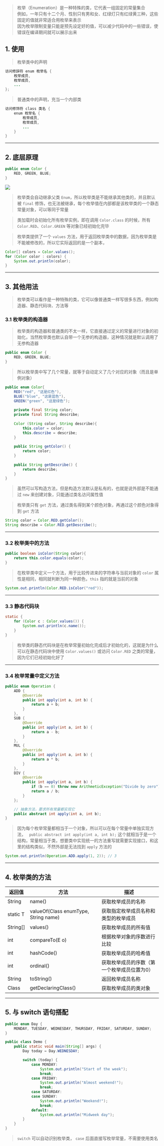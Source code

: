 
>枚举（Enumeration）是一种特殊的类，它代表一组固定的常量集合  
>例如，一年只有十二个月、性别只有男和女、红绿灯只有红绿黄三种，这些固定的值就非常适合用枚举来表示  
>因为枚举限制变量只能是预先设定好的值，可以减少代码中的一些错误，使错误在编译期间就可以展示出来

## 1. 使用

>枚举类中的声明

```java
访问修辞符 enum 枚举名 {
    枚举成员,
    枚举成员,
    ...
};
```

>普通类中的声明，充当一个内部类

```java
访问修饰符 class 类名 {
    enum 枚举名 {
        枚举成员,
        枚举成员,
        ...
    }
}
```

****
## 2. 底层原理

```java
public enum Color {
    RED, GREEN, BLUE;
}
```

![](images/枚举类型/file-20250424142814.png)

>枚举类会自动继承父类 `Enum`，所以枚举类是不能继承其他类的，并且默认被 `final` 修饰，也无法被继承，每个枚举值在内部都是该枚举类的一个静态常量对象，可以等同于常量

>类加载时会初始化所有枚举实例，即在调用 `Color.class` 的时候，所有 `Color.RED`、`Color.GREEN` 等对象已经初始化完毕

>枚举类提供了一个 `values` 方法，用于返回枚举类中的数据，因为枚举类是不能被修改的，所以它实际返回的是一个副本，

```java
Color[] colors = Color.values();  
for (Color color : colors) {  
    System.out.println(color);  
}
```

****
## 3. 其他用法

>枚举类可以看作是一种特殊的类，它可以像普通类一样写很多东西，例如构造器、静态代码块、方法等

### 3.1 枚举类的构造器

>枚举类的构造器和普通类的不太一样，它直接通过定义的常量进行对象的初始化，当然枚举类也默认自带一个无参的构造器，这种情况就是默认调用了无参构造器

```java
public enum Color {
    RED, GREEN, BLUE;
}
```

>所以枚举类中写了几个常量，就等于自动定义了几个对应的对象（而且是单例对象）

```java 
public enum Color{  
    RED("red", "这是红色"),  
    BLUE("blue", "这是蓝色"),  
    GREEN("green", "这是绿色");  
  
    private final String color;  
    private final String describe;  
  
    Color (String color, String describe){  
        this.color = color;  
        this.describe = describe;  
    }  
  
    public String getColor() {  
        return color;  
    }  
  
    public String getDescribe() {  
        return describe;  
    }  
}
```

>虽然可以写构造方法，但是构造方法默认是私有的，也就是说外部是不能通过 `new` 来创建对象，只能通过类名访问属性值

>枚举类只有 `get` 方法，通过类名得到某个颜色对象，再通过这个颜色对象得到 `get` 方法

```java
String color = Color.RED.getColor();  
String describe = Color.RED.getDescribe();
```

****
### 3.2 枚举类中的方法

```java
public boolean isColor(String color){  
    return this.color.equals(color);  
}
```

>在枚举类中定义一个方法，用于比较传进来的字符串与当前对象的 `color` 属性是相同，相同就判断为同一种颜色，`this` 指的就是当前的对象

```java
System.out.println(Color.RED.isColor("red"));
```

****
### 3.3 静态代码块

```java
static {  
    for (Color c : Color.values()) {  
        System.out.println(c.name());  
    }  
}
```

>枚举类的静态代码块是在枚举常量初始化完成后才初始化的，这就是为什么可以在静态代码块中使用 `Color.values()` 或访问 `Color.RED` 之类的常量，因为它们已经初始化好了

****
### 3.4 枚举常量中定义方法

```java
public enum Operation {
    ADD {
        @Override
        public int apply(int a, int b) {
            return a + b;
        }
    },
    SUB {
        @Override
        public int apply(int a, int b) {
            return a - b;
        }
    },
    MUL {
        @Override
        public int apply(int a, int b) {
            return a * b;
        }
    },
    DIV {
        @Override
        public int apply(int a, int b) {
            if (b == 0) throw new ArithmeticException("Divide by zero");
            return a / b;
        }
    };

    // 抽象方法，要求所有常量都实现它
    public abstract int apply(int a, int b);
}
```

>因为每个枚举常量都相当于一个对象，所以可以在每个常量中单独实现方法， ` public abstract int apply(int a, int b);` 这个就相当于是一个结构，常量相当于类，想要类中实现统一的方法重写就需要实现接口，和这里的结构类似，不然外部是无法找到 `apply` 方法的

```java
System.out.println(Operation.ADD.apply(1, 2)); // 3
```

****
## 4. 枚举类的方法

| 返回值      | 方法                                      | 描述                     |
| -------- | --------------------------------------- | ---------------------- |
| String   | name()                                  | 获取枚举成员的名称              |
| static T | valueOf(Class<T> enumType, String name) | 获取指定枚举成员名称和类型的枚举成员     |
| String[] | values()                                | 获取枚举成员的所有值             |
| int      | compareTo(E o)                          | 根据枚举对象的序数进行比较          |
| int      | hashCode()                              | 获取枚举成员的哈希值             |
| int      | ordinal()                               | 获取枚举成员的序数（第一个枚举成员位置为0） |
| String   | toString()                              | 返回枚举成员名称               |
| Class<E> | getDeclaringClass()                     | 获取枚举成员的类对象             |

****
## 5. 与 switch 语句搭配

```java
public enum Day {
    MONDAY, TUESDAY, WEDNESDAY, THURSDAY, FRIDAY, SATURDAY, SUNDAY;
}

public class Demo {
    public static void main(String[] args) {
        Day today = Day.WEDNESDAY;

        switch (today) {
            case MONDAY:
                System.out.println("Start of the week");
                break;
            case FRIDAY:
                System.out.println("Almost weekend!");
                break;
            case SATURDAY:
            case SUNDAY:
                System.out.println("Weekend!");
                break;
            default:
                System.out.println("Midweek day");
        }
    }
}
```

> `switch` 可以自动识别枚举类， `case` 后面直接写枚举常量，不需要使用类名